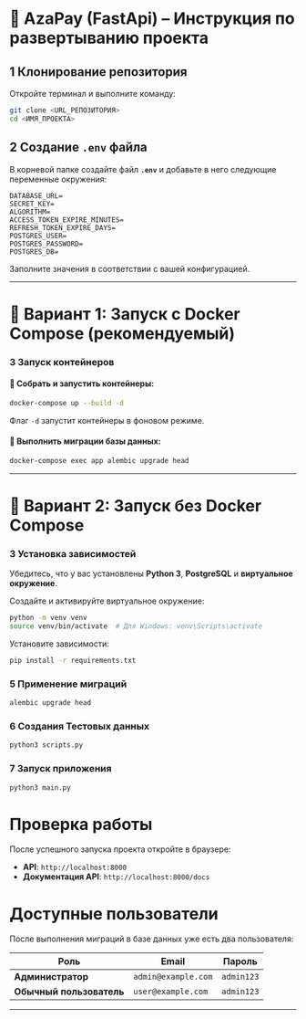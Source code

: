 # 🚀 AzaPay (FastApi) – Инструкция по развертыванию проекта  

## 1 Клонирование репозитория  
Откройте терминал и выполните команду:  
```bash
git clone <URL_РЕПОЗИТОРИЯ>
cd <ИМЯ_ПРОЕКТА>
```

## 2 Создание `.env` файла  
В корневой папке создайте файл **`.env`** и добавьте в него следующие переменные окружения:  

```env
DATABASE_URL=
SECRET_KEY=
ALGORITHM=
ACCESS_TOKEN_EXPIRE_MINUTES=
REFRESH_TOKEN_EXPIRE_DAYS=
POSTGRES_USER=
POSTGRES_PASSWORD=
POSTGRES_DB=
```
Заполните значения в соответствии с вашей конфигурацией.

---

# 🔹 Вариант 1: Запуск с Docker Compose (рекомендуемый)

### 3 Запуск контейнеров  

#### 🔹 Собрать и запустить контейнеры:  
```bash
docker-compose up --build -d
```
Флаг `-d` запустит контейнеры в фоновом режиме.

#### 🔹 Выполнить миграции базы данных:
```bash
docker-compose exec app alembic upgrade head
```

---

# 🔹 Вариант 2: Запуск без Docker Compose

### 3 Установка зависимостей  
Убедитесь, что у вас установлены **Python 3**, **PostgreSQL** и **виртуальное окружение**.  

Создайте и активируйте виртуальное окружение:  
```bash
python -m venv venv
source venv/bin/activate  # Для Windows: venv\Scripts\activate
```

Установите зависимости:  
```bash
pip install -r requirements.txt
```

### 5 Применение миграций  
```bash
alembic upgrade head
```

### 6 Создания Тестовых данных
```bash
python3 scripts.py
```

### 7 Запуск приложения  
```bash
python3 main.py
```

# Проверка работы  
После успешного запуска проекта откройте в браузере:

- **API**: `http://localhost:8000`
- **Документация API**: `http://localhost:8000/docs`


# Доступные пользователи  

После выполнения миграций в базе данных уже есть два пользователя:

| Роль  | Email               | Пароль    |
|-------|---------------------|-----------|
| **Администратор** | `admin@example.com` | `admin123` |
| **Обычный пользователь** | `user@example.com`  | `admin123` |

---
